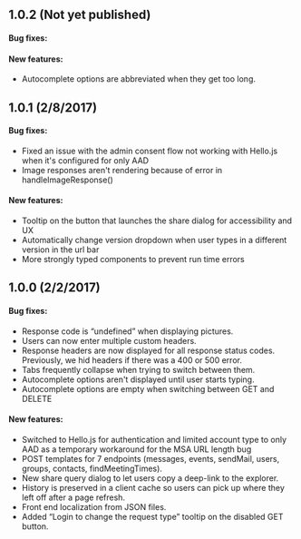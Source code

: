## 1.0.2 (Not yet published)
#### Bug fixes:
#### New features:
* Autocomplete options are abbreviated when they get too long.

## 1.0.1 (2/8/2017)
#### Bug fixes:
* Fixed an issue with the admin consent flow not working with Hello.js when it's configured for only AAD
* Image responses aren't rendering because of error in handleImageResponse()

#### New features:
* Tooltip on the button that launches the share dialog for accessibility and UX
* Automatically change version dropdown when user types in a different version in the url bar
* More strongly typed components to prevent run time errors


## 1.0.0 (2/2/2017)
#### Bug fixes:
* Response code is “undefined” when displaying pictures.
* Users can now enter multiple custom headers.
* Response headers are now displayed for all response status codes. Previously, we hid headers if there was a 400 or 500 error.
* Tabs frequently collapse when trying to switch between them.
* Autocomplete options aren't displayed until user starts typing.
* Autocomplete options are empty when switching between GET and DELETE

#### New features:
* Switched to Hello.js for authentication and limited account type to only AAD as a temporary workaround for the MSA URL length bug
* POST templates for 7 endpoints (messages, events, sendMail, users, groups, contacts, findMeetingTimes).
* New share query dialog to let users copy a deep-link to the explorer. 
* History is preserved in a client cache so users can pick up where they left off after a page refresh. 
* Front end localization from JSON files.
* Added “Login to change the request type” tooltip on the disabled GET button.
